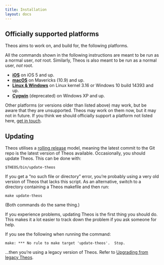 ```yaml
---
title: Installation
layout: docs
---
```


## Officially supported platforms
Theos aims to work on, and build for, the following platforms.

All the commands shown in the following instructions are meant to be run as a normal user, _not_ root. Similarly, Theos is also meant to be run as a normal user, _not_ root.

- **[iOS](/docs/Installation-iOS.html)** on iOS 5 and up.
- **[macOS](/docs/Installation-macOS.html)** on Mavericks (10.9) and up.
- **[Linux & Windows](/docs/Installation-Linux.html)** on Linux kernel 3.16 or Windows 10 build 14393 and up.
- **[Cygwin](/docs/Installation-Cygwin.html)** (deprecated) on Windows XP and up.

Other platforms (or versions older than listed above) may work, but be aware that they are unsupported. Theos may work on them now, but it may not in future. If you think we should officially support a platform not listed here, [get in touch](https://github.com/theos/theos/issues/new).

## Updating
Theos utilises a [rolling release](https://en.wikipedia.org/wiki/Rolling_release) model, meaning the latest commit to the Git repo is the latest version of Theos available. Occasionally, you should update Theos. This can be done with:

	$THEOS/bin/update-theos

If you get a “no such file or directory” error, you’re probably using a very old version of Theos that lacks this script. As an alternative, switch to a directory containing a Theos makefile and then run:

	make update-theos

(Both commands do the same thing.)

If you experience problems, updating Theos is the first thing you should do. This makes it a lot easier to track down the problem if you ask someone for help.

If you see the following when running the command:

```
make: *** No rule to make target 'update-theos'.  Stop.
```

…then you’re using a legacy version of Theos. Refer to [Upgrading from legacy Theos](/docs/Upgrading-from-legacy-Theos.html).
